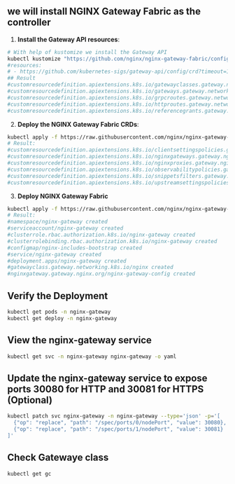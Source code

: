 ## we will install NGINX Gateway Fabric as the controller 

1. **Install the Gateway API resources**:
```bash
# With help of kustomize we install the Gateway API
kubectl kustomize "https://github.com/nginx/nginx-gateway-fabric/config/crd/gateway-api/standard?ref=v1.5.1" | kubectl apply -f -
#resources:
# - https://github.com/kubernetes-sigs/gateway-api/config/crd?timeout=120&ref=v1.3.0
## Result
#customresourcedefinition.apiextensions.k8s.io/gatewayclasses.gateway.networking.k8s.io created
#customresourcedefinition.apiextensions.k8s.io/gateways.gateway.networking.k8s.io created
#customresourcedefinition.apiextensions.k8s.io/grpcroutes.gateway.networking.k8s.io created
#customresourcedefinition.apiextensions.k8s.io/httproutes.gateway.networking.k8s.io created
#customresourcedefinition.apiextensions.k8s.io/referencegrants.gateway.networking.k8s.io created
```
2. **Deploy the NGINX Gateway Fabric CRDs**:
```bash
kubectl apply -f https://raw.githubusercontent.com/nginx/nginx-gateway-fabric/v1.6.1/deploy/crds.yaml
# Result:
#customresourcedefinition.apiextensions.k8s.io/clientsettingspolicies.gateway.nginx.org created
#customresourcedefinition.apiextensions.k8s.io/nginxgateways.gateway.nginx.org created
#customresourcedefinition.apiextensions.k8s.io/nginxproxies.gateway.nginx.org created
#customresourcedefinition.apiextensions.k8s.io/observabilitypolicies.gateway.nginx.org created
#customresourcedefinition.apiextensions.k8s.io/snippetsfilters.gateway.nginx.org created
#customresourcedefinition.apiextensions.k8s.io/upstreamsettingspolicies.gateway.nginx.org created
```

3. **Deploy NGINX Gateway Fabric**
```bash
kubectl apply -f https://raw.githubusercontent.com/nginx/nginx-gateway-fabric/v1.6.1/deploy/nodeport/deploy.yaml
# Result:
#namespace/nginx-gateway created
#serviceaccount/nginx-gateway created
#clusterrole.rbac.authorization.k8s.io/nginx-gateway created
#clusterrolebinding.rbac.authorization.k8s.io/nginx-gateway created
#configmap/nginx-includes-bootstrap created
#service/nginx-gateway created
#deployment.apps/nginx-gateway created
#gatewayclass.gateway.networking.k8s.io/nginx created
#nginxgateway.gateway.nginx.org/nginx-gateway-config created
```

## Verify the Deployment
```bash
kubectl get pods -n nginx-gateway
kubectl get deploy -n nginx-gateway
```

## View the nginx-gateway service
```bash
kubectl get svc -n nginx-gateway nginx-gateway -o yaml
```

## Update the nginx-gateway service to expose ports 30080 for HTTP and 30081 for HTTPS (Optional)
```bash
kubectl patch svc nginx-gateway -n nginx-gateway --type='json' -p='[
  {"op": "replace", "path": "/spec/ports/0/nodePort", "value": 30080},
  {"op": "replace", "path": "/spec/ports/1/nodePort", "value": 30081}
]'

```
## Check Gatewaye class 
```bash
kubectl get gc
``` 
